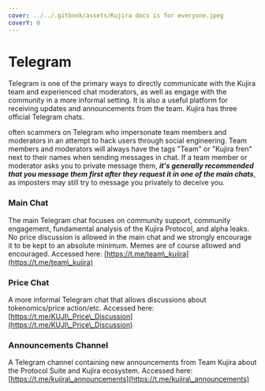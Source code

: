 ```yaml
---
cover: ../../.gitbook/assets/Kujira docs is for everyone.jpeg
coverY: 0
---
```


# Telegram

Telegram is one of the primary ways to directly communicate with the Kujira team and experienced chat moderators, as well as engage with the community in a more informal setting. It is also a useful platform for receiving updates and announcements from the team. Kujira has three official Telegram chats.

often scammers on Telegram who impersonate team members and moderators in an attempt to hack users through social engineering. Team members and moderators will always have the tags "Team" or "Kujira fren" next to their names when sending messages in chat. If a team member or moderator asks you to private message them, _**it's generally recommended that you message them first after they request it in one of the main chats**_, as imposters may still try to message you privately to deceive you.

### Main Chat

The main Telegram chat focuses on community support, community engagement, fundamental analysis of the Kujira Protocol, and alpha leaks. No price discussion is allowed in the main chat and we strongly encourage it to be kept to an absolute minimum. Memes are of course allowed and encouraged. Accessed here: [https://t.me/team\_kujira](https://t.me/team\_kujira)

### Price Chat

A more informal Telegram chat that allows discussions about tokenomics/price action/etc. Accessed here: [https://t.me/KUJI\_Price\_Discussion](https://t.me/KUJI\_Price\_Discussion)

### Announcements Channel

A Telegram channel containing new announcements from Team Kujira about the Protocol Suite and Kujira ecosystem. Accessed here: [https://t.me/kujira\_announcements](https://t.me/kujira\_announcements)
